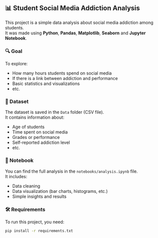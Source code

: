 ## 📊 Student Social Media Addiction Analysis

This project is a simple data analysis about social media addiction among students.  
It was made using **Python**, **Pandas**, **Matplotlib**, **Seaborn** and **Jupyter Notebook**.

### 🔍 Goal

To explore:
- How many hours students spend on social media
- If there is a link between addiction and performance
- Basic statistics and visualizations
- etc.

### 🧾 Dataset

The dataset is saved in the `Data` folder (CSV file).  
It contains information about:
- Age of students  
- Time spent on social media  
- Grades or performance  
- Self-reported addiction level
- etc.

### 📓 Notebook

You can find the full analysis in the `notebooks/analysis.ipynb` file.  
It includes:
- Data cleaning  
- Data visualization (bar charts, histograms, etc.)  
- Simple insights and results

### 🛠️ Requirements

To run this project, you need:

```bash
pip install -r requirements.txt
